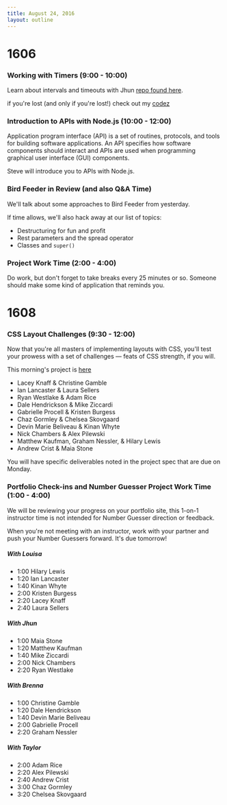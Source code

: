 ```yaml
---
title: August 24, 2016
layout: outline
---
```


# 1606

### Working with Timers (9:00 - 10:00)

Learn about intervals and timeouts with Jhun
[repo found here](https://github.com/turingschool-examples/countdown).

if you're lost (and only if you're lost!) check out my [codez](https://gist.github.com/joshuajhun/29b006616541568ecfa6fb1bfe988e14)


### Introduction to APIs with Node.js (10:00 - 12:00)

Application program interface (API) is a set of routines, protocols, and tools for building software applications. An API specifies how software components should interact and APIs are used when programming graphical user interface (GUI) components.

Steve will introduce you to APIs with Node.js.

### Bird Feeder in Review (and also Q&A Time)

We'll talk about some approaches to Bird Feeder from yesterday.

If time allows, we'll also hack away at our list of topics:

- Destructuring for fun and profit
- Rest parameters and the spread operator
- Classes and `super()`

### Project Work Time (2:00 - 4:00)

Do work, but don't forget to take breaks every 25 minutes or so. Someone should make some kind of application that reminds you.

# 1608

### CSS Layout Challenges (9:30 - 12:00)

Now that you're all masters of implementing layouts with CSS, you'll test your prowess with a set of challenges — feats of CSS strength, if you will.

This morning's project is [here](https://github.com/turingschool-examples/css-layout-challenges)

* Lacey Knaff & Christine Gamble
* Ian Lancaster & Laura Sellers
* Ryan Westlake & Adam Rice
* Dale Hendrickson & Mike Ziccardi
* Gabrielle Procell & Kristen Burgess
* Chaz Gormley & Chelsea Skovgaard
* Devin Marie Beliveau & Kinan Whyte
* Nick Chambers & Alex Pilewski
* Matthew Kaufman, Graham Nessler, & Hilary Lewis
* Andrew Crist & Maia Stone

You will have specific deliverables noted in the project spec that are due on Monday.

### Portfolio Check-ins and Number Guesser Project Work Time (1:00 - 4:00)

We will be reviewing your progress on your portfolio site, this 1-on-1 instructor time is not intended for Number Guesser direction or feedback.

When you're not meeting with an instructor, work with your partner and push your Number Guessers forward. It's due tomorrow!

##### With Louisa

* 1:00 Hilary Lewis
* 1:20 Ian Lancaster
* 1:40 Kinan Whyte
* 2:00 Kristen Burgess
* 2:20 Lacey Knaff
* 2:40 Laura Sellers

##### With Jhun

* 1:00 Maia Stone
* 1:20 Matthew Kaufman
* 1:40 Mike Ziccardi
* 2:00 Nick Chambers
* 2:20 Ryan Westlake

##### With Brenna

* 1:00 Christine Gamble
* 1:20 Dale Hendrickson
* 1:40 Devin Marie Beliveau
* 2:00 Gabrielle Procell
* 2:20 Graham Nessler

##### With Taylor

* 2:00 Adam Rice
* 2:20 Alex Pilewski
* 2:40 Andrew Crist
* 3:00 Chaz Gormley
* 3:20 Chelsea Skovgaard
